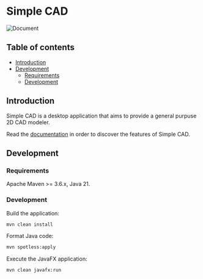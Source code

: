 # Simple CAD

![Document](https://github.com/sitMCella/simple-cad/wiki/images/simple_cad.png)

## Table of contents

* [Introduction](#introduction)
* [Development](#development)
    * [Requirements](#requirements)
    * [Development](#development)

## Introduction

Simple CAD is a desktop application that aims to provide a general purpuse 2D CAD modeler.

Read the [documentation](https://github.com/sitMCella/simple-cad/wiki) in order to discover the features of Simple CAD.

## Development

### Requirements

Apache Maven >= 3.6.x, Java 21.

### Development

Build the application:

```sh
mvn clean install
```

Format Java code:

```sh
mvn spotless:apply
```

Execute the JavaFX application:

```sh
mvn clean javafx:run
```
